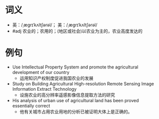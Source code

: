 # 词义
- 英：/ˌæɡrɪˈkʌltʃərəl/； 美：/ˌæɡrɪˈkʌltʃərəl/
- #adj 农业的；农用的；(地区或社会)以农业为主的，农业高度发达的
# 例句
- Use Intellectual Property System and promote the agricultural development of our country
	- 运用知识产权制度促进我国农业的发展
- Study on Building Agricultural High-resolution Remote Sensing Image Information Extract Technology
	- 设施农业的高分辨率遥感影像信息提取方法的研究
- His analysis of urban use of agricultural land has been proved essentially correct
	- 他有关城市占用农业用地的分析已被证明大体上是正确的。
